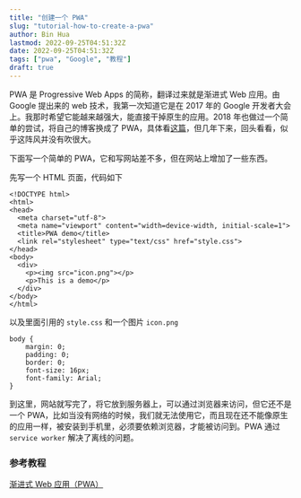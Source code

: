```yaml
---
title: "创建一个 PWA"
slug: "tutorial-how-to-create-a-pwa"
author: Bin Hua
lastmod: 2022-09-25T04:51:32Z
date: 2022-09-25T04:51:32Z
tags: ["pwa", "Google", "教程"]
draft: true
---
```


PWA 是 Progressive Web Apps 的简称，翻译过来就是渐进式 Web 应用。由 Google 提出来的 web 技术，我第一次知道它是在 2017 年的 Google 开发者大会上。我那时希望它能越来越强大，能直接干掉原生的应用。2018 年也做过一个简单的尝试，将自己的博客换成了 PWA，具体看[这篇](https://tourcoder.com/upgrade-to-pwa/)，但几年下来，回头看看，似乎这阵风并没有吹很大。

下面写一个简单的 PWA，它和写网站差不多，但在网站上增加了一些东西。

先写一个 HTML 页面，代码如下

```
<!DOCTYPE html>
<html>
<head>
  <meta charset="utf-8">
  <meta name="viewport" content="width=device-width, initial-scale=1">
  <title>PWA demo</title>
  <link rel="stylesheet" type="text/css" href="style.css">
</head>
<body>
  <div>
    <p><img src="icon.png"></p>
    <p>This is a demo</p>
  </div>
</body>
</html>
```

以及里面引用的 `style.css` 和一个图片 `icon.png`

```
body {
	margin: 0;
	padding: 0;
	border: 0;
	font-size: 16px;
	font-family: Arial;
}
```

到这里，网站就写完了，将它放到服务器上，可以通过浏览器来访问，但它还不是一个 PWA，比如当没有网络的时候，我们就无法使用它，而且现在还不能像原生的应用一样，被安装到手机里，必须要依赖浏览器，才能被访问到。PWA 通过 `service worker` 解决了离线的问题。


### 参考教程

[渐进式 Web 应用（PWA）](https://developer.mozilla.org/zh-CN/docs/Web/Progressive_web_apps)
